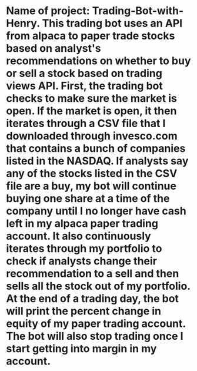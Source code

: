 # Name of project: Trading-Bot-with-Henry. This trading bot uses an API from alpaca to paper trade stocks based on analyst's recommendations on whether to buy or sell a stock based on trading views API. First, the trading bot checks to make sure the market is open. If the market is open, it then iterates through a CSV file that I downloaded through invesco.com that contains a bunch of companies listed in the NASDAQ. If analysts say any of the stocks listed in the CSV file are a buy, my bot will continue buying one share at a time of the company until I no longer have cash left in my alpaca paper trading account. It also continuously iterates through my portfolio to check if analysts change their recommendation to a sell and then sells all the stock out of my portfolio. At the end of a trading day, the bot will print the percent change in equity of my paper trading account. The bot will also stop trading once I start getting into margin in my account.